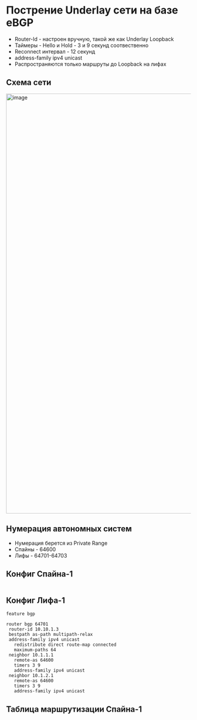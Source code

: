 # Пострение Underlay сети на базе eBGP
 - Router-Id - настроен вручную, такой же как Underlay Loopback
 - Таймеры - Hello и Hold - 3 и 9 секунд соотвественно
 - Reconnect интервал - 12 секунд
 - address-family ipv4 unicast
 - Распространяются только маршруты до Loopback на лифах

## Схема сети
<img width="1142" alt="image" src="https://user-images.githubusercontent.com/116812447/207006848-f7a1c966-b143-4f34-abc3-816545c7e882.png">

## Нумерация автономных систем
- Нумерация берется из Private Range
- Спайны - 64600
- Лифы - 64701-64703

 ## Конфиг Спайна-1
 ```
 ```
 
 ## Конфиг Лифа-1
 ```
feature bgp

router bgp 64701
  router-id 10.10.1.3
  bestpath as-path multipath-relax
  address-family ipv4 unicast
    redistribute direct route-map connected
    maximum-paths 64
  neighbor 10.1.1.1
    remote-as 64600
    timers 3 9
    address-family ipv4 unicast
  neighbor 10.1.2.1
    remote-as 64600
    timers 3 9
    address-family ipv4 unicast
 ```
 
 ## Таблица маршрутизации Спайна-1
 ```
 ```
 
 
